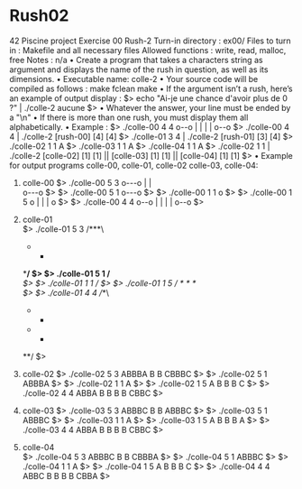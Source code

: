 # Rush02
42 Piscine project
Exercise 00
Rush-2
Turn-in directory : ex00/
Files to turn in : Makefile and all necessary files
Allowed functions : write, read, malloc, free
Notes : n/a
• Create a program that takes a characters string as argument and displays the name of the rush in question, as well as its dimensions.
• Executable name: colle-2
• Your source code will be compiled as follows :
    make fclean
    make
• If the argument isn’t a rush, here’s an example of output display :
    $> echo "Ai-je une chance d'avoir plus de 0 ?" | ./colle-2
    aucune
    $>
• Whatever the answer, your line must be ended by a "\n"
• If there is more than one rush, you must display them all alphabetically.
• Example : 
    $> ./colle-00 4 4
    o--o 
    |  |
    |  |
    o--o
    $> ./colle-00 4 4 | ./colle-2
    [rush-00] [4] [4]
    $> ./colle-01 3 4 | ./colle-2
    [rush-01] [3] [4]
    $> ./colle-02 1 1
    A
    $> ./colle-03 1 1
    A
    $> ./colle-04 1 1
    A
    $> ./colle-02 1 1 | ./colle-2
    [colle-02] [1] [1] || [colle-03] [1] [1] || [colle-04] [1] [1]
    $>
• Example for output programs colle-00, colle-01, colle-02 colle-03, colle-04: 
1. colle-00
    $> ./colle-00 5 3
    o---o
    |   |  
    o---o
    $>
    $> ./colle-00 5 1
    o---o
    $>
    $> ./colle-00 1 1
    o
    $>
    $> ./colle-00 1 5
    o 
    |
    |
    |
    o 
    $>
    $> ./colle-00 4 4
    o--o
    |  |
    |  | 
    o--o
    $>
    
2. colle-01   
    $> ./colle-01 5 3
    /***\
    *   * 
    \***/
    $>
    $> ./colle-01 5 1
    /***\
    $>
    $> ./colle-01 1 1
    /
    $>
    $> ./colle-01 1 5
    / 
    *
    *
    *
    \
    $>
    $> ./colle-01 4 4
    /**\
    *  *
    *  *
    \**/
    $>
 
3. colle-02
    $> ./colle-02 5 3
    ABBBA
    B   B
    CBBBC
    $>
    $> ./colle-02 5 1
    ABBBA
    $>
    $> ./colle-02 1 1
    A
    $>
    $> ./colle-02 1 5
    A 
    B
    B
    B
    C
    $>
    $> ./colle-02 4 4
    ABBA
    B  B
    B  B
    CBBC
    $>
    
4. colle-03
    $> ./colle-03 5 3
    ABBBC
    B   B
    ABBBC
    $>
    $> ./colle-03 5 1
    ABBBC
    $>
    $> ./colle-03 1 1
    A
    $>
    $> ./colle-03 1 5
    A 
    B
    B
    B
    A
    $>
    $> ./colle-03 4 4
    ABBA
    B  B
    B  B
    CBBC
    $>
    
5. colle-04    
    $> ./colle-04 5 3
    ABBBC
    B   B
    CBBBA
    $>
    $> ./colle-04 5 1
    ABBBC
    $>
    $> ./colle-04 1 1
    A
    $>
    $> ./colle-04 1 5
    A 
    B
    B
    B
    C
    $>
    $> ./colle-04 4 4
    ABBC
    B  B
    B  B
    CBBA
    $>
    
    
